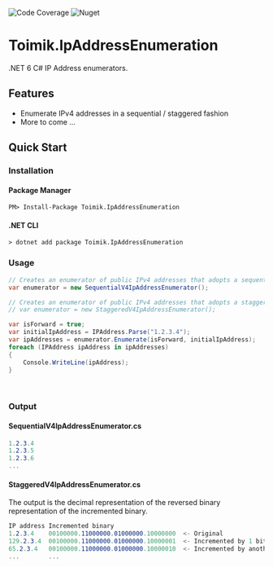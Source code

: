 ![Code Coverage](https://img.shields.io/endpoint?url=https://gist.githubusercontent.com/nurhafiz/2f60942969f1afd5064f7858e47efd8d/raw/IpAddressEnumeration-coverage.json)
![Nuget](https://img.shields.io/nuget/v/Toimik.IpAddressEnumeration)

# Toimik.IpAddressEnumeration

.NET 6 C# IP Address enumerators.

## Features

- Enumerate IPv4 addresses in a sequential / staggered fashion
-  More to come ...

## Quick Start

### Installation

#### Package Manager

```command
PM> Install-Package Toimik.IpAddressEnumeration
```

#### .NET CLI

```command
> dotnet add package Toimik.IpAddressEnumeration
```

### Usage

```c# 
// Creates an enumerator of public IPv4 addresses that adopts a sequential approach
var enumerator = new SequentialV4IpAddressEnumerator();

// Creates an enumerator of public IPv4 addresses that adopts a staggered approach */
// var enumerator = new StaggeredV4IpAddressEnumerator();

var isForward = true;
var initialIpAddress = IPAddress.Parse("1.2.3.4");
var ipAddresses = enumerator.Enumerate(isForward, initialIpAddress);
foreach (IPAddress ipAddress in ipAddresses)
{
    Console.WriteLine(ipAddress);
}
```
&nbsp;
### Output

#### SequentialV4IpAddressEnumerator.cs

```c# 
1.2.3.4
1.2.3.5
1.2.3.6
...
```

#### StaggeredV4IpAddressEnumerator.cs

The output is the decimal representation of the reversed binary representation of the incremented binary.

```c# 
IP address Incremented binary
1.2.3.4    00100000.11000000.01000000.10000000  <- Original
129.2.3.4  00100000.11000000.01000000.10000001  <- Incremented by 1 bit
65.2.3.4   00100000.11000000.01000000.10000010  <- Incremented by another bit
...        ...
```